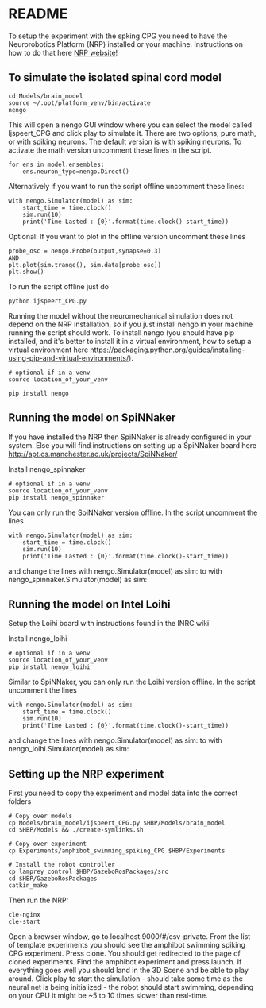 README
======

To setup the experiment with the spking CPG you need to have the Neurorobotics Platform (NRP) installed or your machine. Instructions on how to do that here [NRP website](http://www.neurorobotics.net)!

## To simulate the isolated spinal cord model ##
    cd Models/brain_model
    source ~/.opt/platform_venv/bin/activate
    nengo

This will open a nengo GUI window where you can select the model called Ijspeert_CPG and click play to simulate it. There are two options, pure math, or with spiking neurons. The default version is with spiking neurons. To activate the math version uncomment these lines in the script.
    
    for ens in model.ensembles:
        ens.neuron_type=nengo.Direct()
        
Alternatively if you want to run the script offline uncomment these lines:

    with nengo.Simulator(model) as sim:
        start_time = time.clock()
        sim.run(10)
        print('Time Lasted : {0}'.format(time.clock()-start_time))
        
Optional: If you want to plot in the offline version uncomment these lines

    probe_osc = nengo.Probe(output,synapse=0.3)
    AND
    plt.plot(sim.trange(), sim.data[probe_osc])
    plt.show()

To run the script offline just do 

    python ijspeert_CPG.py

Running the model without the neuromechanical simulation does not depend on the NRP installation, so if you just install nengo in your machine running the script should work. To install nengo (you should have pip installed, and it's better to install it in a virtual environment, how to setup a virtual environment here https://packaging.python.org/guides/installing-using-pip-and-virtual-environments/).
    
    # optional if in a venv
    source location_of_your_venv

    pip install nengo

## Running the model on SpiNNaker #
If you have installed the NRP then SpiNNaker is already configured in your system. Else you will find instructions on setting up a SpiNNaker board here http://apt.cs.manchester.ac.uk/projects/SpiNNaker/

Install nengo_spinnaker
    
    # optional if in a venv
    source location_of_your_venv
    pip install nengo_spinnaker
    
You can only run the SpiNNaker version offline. In the script uncomment the lines
    
    with nengo.Simulator(model) as sim:
        start_time = time.clock()
        sim.run(10)
        print('Time Lasted : {0}'.format(time.clock()-start_time))

and change the lines
    with nengo.Simulator(model) as sim:
    to 
    with nengo_spinnaker.Simulator(model) as sim:

## Running the model on Intel Loihi #
Setup the Loihi board with instructions found in the INRC wiki

Install nengo_loihi
    
    # optional if in a venv
    source location_of_your_venv
    pip install nengo_loihi
    
Similar to SpiNNaker, you can only run the Loihi version offline. In the script uncomment the lines
    
    with nengo.Simulator(model) as sim:
        start_time = time.clock()
        sim.run(10)
        print('Time Lasted : {0}'.format(time.clock()-start_time))

and change the lines
    with nengo.Simulator(model) as sim:
    to 
    with nengo_loihi.Simulator(model) as sim:

## Setting up the NRP experiment ##
First you need to copy the experiment and model data into the correct folders

    # Copy over models
    cp Models/brain_model/ijspeert_CPG.py $HBP/Models/brain_model
    cd $HBP/Models && ./create-symlinks.sh
    
    # Copy over experiment
    cp Experiments/amphibot_swimming_spiking_CPG $HBP/Experiments
    
    # Install the robot controller
    cp lamprey_control $HBP/GazeboRosPackages/src
    cd $HBP/GazeboRosPackages
    catkin_make
    
Then run the NRP:
    
    cle-nginx
    cle-start
    
Open a browser window, go to localhost:9000/#/esv-private. From the list of template experiments you should see the amphibot swimming spiking CPG experiment. Press clone. You should get redirected to the page of cloned experiments. Find the amphibot experiment and press launch. If everything goes well you should land in the 3D Scene and be able to play around. Click play to start the simulation - should take some time as the neural net is being initialized - the robot should start swimming, depending on your CPU it might be ~5 to 10 times slower than real-time.